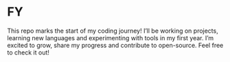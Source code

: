 # FY
This repo marks the start of my coding journey! I’ll be working on projects, learning new languages and experimenting with tools in my first year. I’m excited to grow, share my progress and contribute to open-source. Feel free to check it out!
